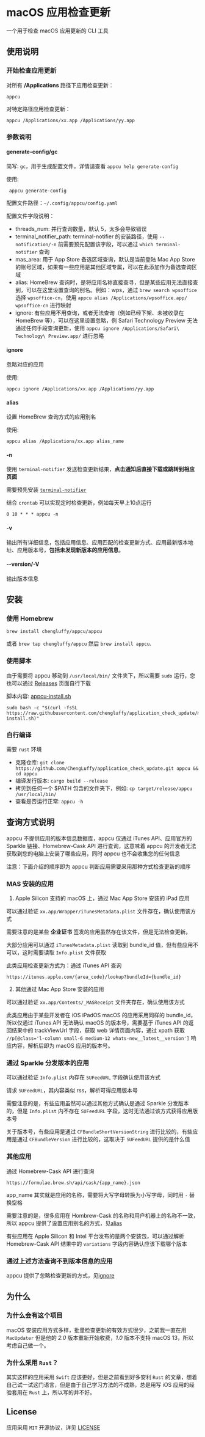 # macOS 应用检查更新

一个用于检查 macOS 应用更新的 CLI 工具

## 使用说明

### 开始检查应用更新

对所有 **/Applications** 路径下应用检查更新：
```
appcu
```

对特定路径应用检查更新：
```
appcu /Applications/xx.app /Applications/yy.app
```

### 参数说明
#### generate-config/gc
简写: `gc`，用于生成配置文件，详情请查看 `appcu help generate-config`

使用:
```
 appcu generate-config
```

配置文件路径：`~/.config/appcu/config.yaml`

配置文件字段说明：

- threads_num: 并行查询数量，默认 5，太多会导致错误
- terminal_notifier_path: terminal-notifier 的安装路径，使用 `--notification/-n` 前需要预先配置该字段，可以通过 `which terminal-notifier` 查询
- mas_area: 用于 App Store 备选区域查询，默认是当前登陆 Mac App Store 的账号区域，如果有一些应用是其他区域专属，可以在此添加作为备选查询区域
- alias: HomeBrew 查询时，是将应用名称直接查寻，但是某些应用无法直接查到，可以在这里设置查询的别名。例如：wps，通过 `brew search wpsoffice` 选择 `wpsoffice-cn`，使用 `appcu alias /Applications/wpsoffice.app/ wpsoffice-cn` 进行映射
- ignore: 有些应用不用查询，或者无法查询（例如已经下架、未被收录在 HomeBrew 等），可以在这里设置忽略，例 Safari Technology Preview 无法通过任何手段查询更新，使用 `appcu ignore /Applications/Safari\ Technology\ Preview.app/` 进行忽略

#### ignore
忽略对应的应用

使用:
```
appcu ignore /Applications/xx.app /Applications/yy.app
```

#### alias
设置 HomeBrew 查询方式的应用别名

使用:
```
appcu alias /Applications/xx.app alias_name
```

#### -n
使用 `terminal-notifier` 发送检查更新结果，**点击通知后直接下载或跳转到相应页面**

需要预先安装 [`terminal-notifier`](https://github.com/julienXX/terminal-notifier)

结合 `crontab` 可以实现定时检查更新，例如每天早上10点运行
```
0 10 * * * appcu -n
```

#### -v
输出所有详细信息，包括应用信息、应用匹配的检查更新方式、应用最新版本地址、应用版本号，**包括未发现新版本的应用信息**。

#### --version/-V
输出版本信息

## 安装

### 使用 Homebrew

`brew install chengluffy/appcu/appcu`

或者 `brew tap chengluffy/appcu` 然后 `brew install appcu`.

### 使用脚本
由于需要将 appcu 移动到 `/usr/local/bin/` 文件夹下，所以需要 `sudo` 运行，您也可以通过 [Releases](https://github.com/ChengLuffy/application_check_update/releases) 页面自行下载

脚本内容: [appcu-install.sh](appcu-install.sh)
```
sudo bash -c "$(curl -fsSL https://raw.githubusercontent.com/chengluffy/application_check_update/master/appcu-install.sh)"
```

### 自行编译
需要 `rust` 环境
- 克隆仓库: `git clone https://github.com/ChengLuffy/application_check_update.git appcu && cd appcu`
- 编译发行版本: `cargo build --release`
- 拷贝到任何一个 $PATH 包含的文件夹下，例如: `cp target/release/appcu /usr/local/bin/`
- 查看是否运行正常: `appcu -h`

## 查询方式说明
appcu 不提供应用的版本信息数据库，appcu 仅通过 iTunes API、应用官方的 Sparkle 链接、Homebrew-Cask API 进行查询，这意味着 appcu 的开发者无法获取到您的电脑上安装了哪些应用，同时 appcu 也不会收集您的任何信息

注意：下面介绍的顺序即为 appcu 判断应用需要采用那种方式检查更新的顺序
### MAS 安装的应用
1. Apple Silicon 支持的 macOS 上，通过 Mac App Store 安装的 iPad 应用

可以通过验证 `xx.app/Wrapper/iTunesMetadata.plist` 文件存在，确认使用该方式

需要注意的是某些 **企业证书** 签发的应用虽然存在该文件，但是无法检查更新。

大部分应用可以通过 `iTunesMetadata.plist` 读取到 bundle_id 值，但有些应用不可以，这时需要读取 `Info.plist` 文件获取

此类应用检查更新方式为：通过 iTunes API 查询

```
https://itunes.apple.com/{area_code}/lookup?bundleId={bundle_id}
```

2. 其他通过 Mac App Store 安装的应用

可以通过验证 `xx.app/Contents/_MASReceipt` 文件夹存在，确认使用该方式

此类应用由于某些开发者在 iOS iPadOS macOS 的应用采用同样的 bundle_id，所以仅通过 iTunes API 无法确认 macOS 的版本号，需要基于 iTunes API 的返回结果中的 trackViewUrl 字段，获取 web 详情页面内容，通过 xpath 获取 `//p[@class='l-column small-6 medium-12 whats-new__latest__version']` 响应内容，解析后即为 macOS 应用的版本号。

### 通过 Sparkle 分发版本的应用
可以通过验证 `Info.plist` 内存在 `SUFeedURL` 字段确认使用该方式

请求 `SUFeedURL`，其内容类似 rss，解析可得应用版本号

需要注意的是，有些应用虽然可以通过其他方式确认是通过 Sparkle 分发版本的，但是 `Info.plist` 内不存在 `SUFeedURL` 字段，这时无法通过该方式获得应用版本号

关于版本号，有些应用是通过 `CFBundleShortVersionString` 进行比较的，有些应用是通过 `CFBundleVersion` 进行比较的，这取决于 `SUFeedURL` 提供的是什么值

### 其他应用
通过 Homebrew-Cask API 进行查询

```
https://formulae.brew.sh/api/cask/{app_name}.json
```

app_name 其实就是应用的名称，需要将大写字母转换为小写字母，同时用 `-` 替换空格

需要注意的是，很多应用在 Hombrew-Cask 的名称和用户机器上的名称不一致，所以 appcu 提供了设置应用别名的方式，见[alias](#alias)

有些应用在 Apple Silicon 和 Intel 平台发布的是两个安装包，可以通过解析 Homebrew-Cask API 结果中的 `variations` 字段内容确认应该下载哪个版本

### 通过上述方法查询不到版本信息的应用
appcu 提供了忽略检查更新的方式，见[ignore](#ignore)

## 为什么

### 为什么会有这个项目
macOS 安装应用方式多样，批量检查更新的有效方式很少，之前我一直在用 `MacUpdater` 但是他的 *2.0* 版本重新开始收费，*1.0* 版本不支持 macOS 13，所以考虑自己做一个。

### 为什么采用 `Rust`？
其实这样的应用采用 `Swift` 应该更好，但是之前看到好多安利 `Rust` 的文章，想着自己试一试这门语言，但是由于自己学习方法的不成熟，总是用写 iOS 应用的经验套用在 `Rust` 上，所以写的并不好。

## License
应用采用 `MIT` 开源协议，详见 [LICENSE](LICENSE)

